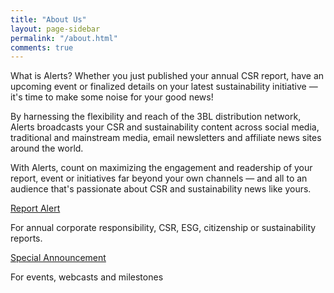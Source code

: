 ```yaml
---
title: "About Us"
layout: page-sidebar
permalink: "/about.html"
comments: true
---
```


What is Alerts?
Whether you just published your annual CSR report, have an upcoming event or finalized details on your latest sustainability initiative — it's time to make some noise for your good news!

By harnessing the flexibility and reach of the 3BL distribution network, Alerts broadcasts your CSR and sustainability content across social media, traditional and mainstream media, email newsletters and affiliate news sites around the world.

With Alerts, count on maximizing the engagement and readership of your report, event or initiatives far beyond your own channels — and all to an audience that's passionate about CSR and sustainability news like yours.


[Report Alert](https://contact.3blmedia.com/reportalert/)

For annual corporate responsibility, CSR, ESG, citizenship or sustainability reports.

[Special Announcement](https://contact.3blmedia.com/reportalert/)

For events, webcasts and milestones
